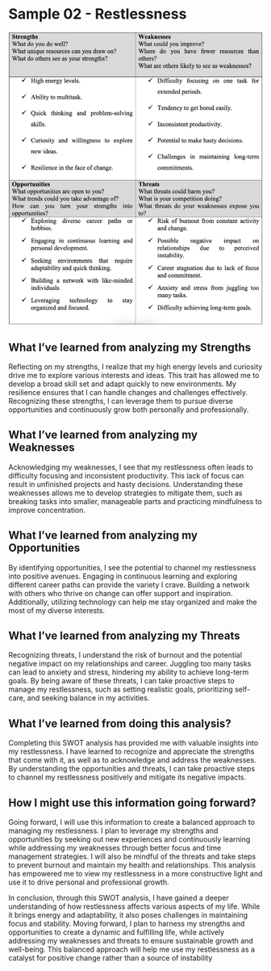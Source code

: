 # Sample 02 - Restlessness

![](02.png)

## What I’ve learned from analyzing my Strengths

Reflecting on my strengths, I realize that my high energy levels and curiosity drive me to explore
various interests and ideas. This trait has allowed me to develop a broad skill set and adapt
quickly to new environments. My resilience ensures that I can handle changes and challenges
effectively. Recognizing these strengths, I can leverage them to pursue diverse opportunities and
continuously grow both personally and professionally.

## What I’ve learned from analyzing my Weaknesses

Acknowledging my weaknesses, I see that my restlessness often leads to difficulty focusing and
inconsistent productivity. This lack of focus can result in unfinished projects and hasty decisions.
Understanding these weaknesses allows me to develop strategies to mitigate them, such as
breaking tasks into smaller, manageable parts and practicing mindfulness to improve
concentration.

## What I’ve learned from analyzing my Opportunities

By identifying opportunities, I see the potential to channel my restlessness into positive avenues.
Engaging in continuous learning and exploring different career paths can provide the variety I
crave. Building a network with others who thrive on change can offer support and inspiration.
Additionally, utilizing technology can help me stay organized and make the most of my diverse
interests.

## What I’ve learned from analyzing my Threats

Recognizing threats, I understand the risk of burnout and the potential negative impact on my
relationships and career. Juggling too many tasks can lead to anxiety and stress, hindering my
ability to achieve long-term goals. By being aware of these threats, I can take proactive steps to
manage my restlessness, such as setting realistic goals, prioritizing self-care, and seeking balance
in my activities.

## What I’ve learned from doing this analysis?

Completing this SWOT analysis has provided me with valuable insights into my restlessness. I
have learned to recognize and appreciate the strengths that come with it, as well as to
acknowledge and address the weaknesses. By understanding the opportunities and threats, I can
take proactive steps to channel my restlessness positively and mitigate its negative impacts.

## How I might use this information going forward?

Going forward, I will use this information to create a balanced approach to managing my
restlessness. I plan to leverage my strengths and opportunities by seeking out new experiences
and continuously learning while addressing my weaknesses through better focus and time
management strategies. I will also be mindful of the threats and take steps to prevent burnout and
maintain my health and relationships. This analysis has empowered me to view my restlessness
in a more constructive light and use it to drive personal and professional growth.

In conclusion, through this SWOT analysis, I have gained a deeper understanding of how
restlessness affects various aspects of my life. While it brings energy and adaptability, it also
poses challenges in maintaining focus and stability. Moving forward, I plan to harness my
strengths and opportunities to create a dynamic and fulfilling life, while actively addressing my
weaknesses and threats to ensure sustainable growth and well-being. This balanced approach will
help me use my restlessness as a catalyst for positive change rather than a source of instability